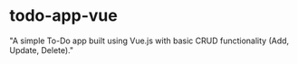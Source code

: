 # todo-app-vue
 "A simple To-Do app built using Vue.js with basic CRUD functionality (Add, Update, Delete)."
